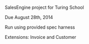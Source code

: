 SalesEngine project for Turing School

Due August 28th, 2014

Run using provided spec harness

Extensions: Invoice and Customer
